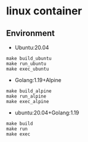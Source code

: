 # linux container
## Environment
- Ubuntu:20.04
```
make build_ubuntu
make run_ubuntu
make exec_ubuntu
```
- Golang:1.19+Alpine
```
make build_alpine
make run_alpine
make exec_alpine
```
- ubuntu:20.04+Golang:1.19
```
make build
make run
make exec
```
